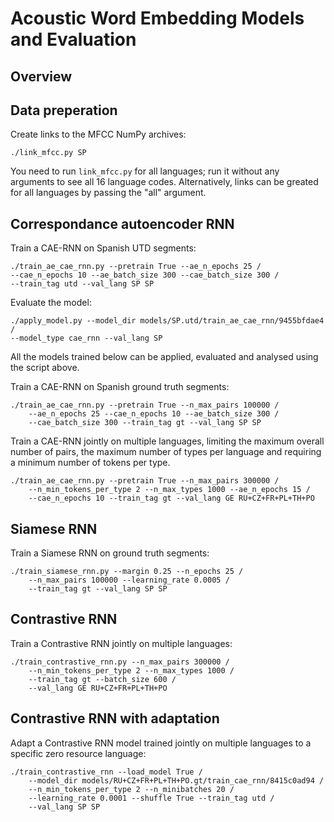 # Acoustic Word Embedding Models and Evaluation

## Overview

## Data preperation
Create links to the MFCC NumPy archives:

    ./link_mfcc.py SP

You need to run `link_mfcc.py` for all languages; run it without any arguments
to see all 16 language codes. Alternatively, links can be greated for all
languages by passing the "all" argument.

## Correspondance autoencoder RNN
Train a CAE-RNN on Spanish UTD segments:
 
    ./train_ae_cae_rnn.py --pretrain True --ae_n_epochs 25 /
    --cae_n_epochs 10 --ae_batch_size 300 --cae_batch_size 300 /
    --train_tag utd --val_lang SP SP

Evaluate the model:
    
    ./apply_model.py --model_dir models/SP.utd/train_ae_cae_rnn/9455bfdae4 /
    --model_type cae_rnn --val_lang SP
    
All the models trained below can be applied, evaluated and analysed using the script above.

Train a CAE-RNN on Spanish ground truth segments:

    ./train_ae_cae_rnn.py --pretrain True --n_max_pairs 100000 /
        --ae_n_epochs 25 --cae_n_epochs 10 --ae_batch_size 300 /
        --cae_batch_size 300 --train_tag gt --val_lang SP SP
        
 Train a CAE-RNN jointly on multiple languages, limiting the maximum overall number of pairs,
 the maximum number of types per language and requiring a minimum number of tokens per type.
 
    ./train_ae_cae_rnn.py --pretrain True --n_max_pairs 300000 /
        --n_min_tokens_per_type 2 --n_max_types 1000 --ae_n_epochs 15 /
        --cae_n_epochs 10 --train_tag gt --val_lang GE RU+CZ+FR+PL+TH+PO

## Siamese RNN
Train a Siamese RNN on ground truth segments:

    ./train_siamese_rnn.py --margin 0.25 --n_epochs 25 /
        --n_max_pairs 100000 --learning_rate 0.0005 /
        --train_tag gt --val_lang SP SP
        
## Contrastive RNN
Train a Contrastive RNN jointly on multiple languages:

    ./train_contrastive_rnn.py --n_max_pairs 300000 /
        --n_min_tokens_per_type 2 --n_max_types 1000 /
        --train_tag gt --batch_size 600 /
        --val_lang GE RU+CZ+FR+PL+TH+PO  
        
## Contrastive RNN with adaptation
Adapt a Contrastive RNN model trained jointly on multiple languages to a specific zero resource
language:

    ./train_contrastive_rnn --load_model True /
        --model_dir models/RU+CZ+FR+PL+TH+PO.gt/train_cae_rnn/8415c0ad94 /
        --n_min_tokens_per_type 2 --n_minibatches 20 /
        --learning_rate 0.0001 --shuffle True --train_tag utd /
        --val_lang SP SP

